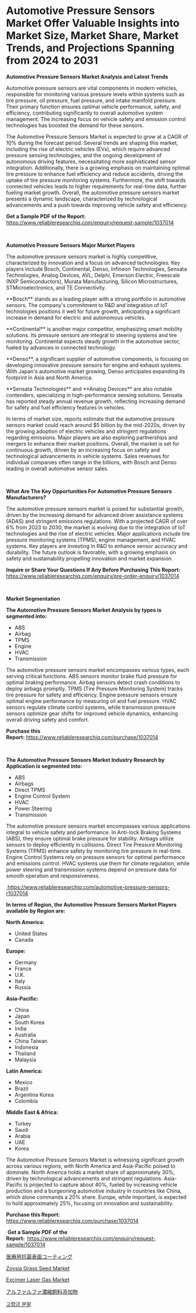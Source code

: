 <p><h1>Automotive Pressure Sensors Market Offer Valuable Insights into Market Size, Market Share, Market Trends, and Projections Spanning from 2024 to 2031</h1></p><p><strong>Automotive Pressure Sensors Market Analysis and Latest Trends</strong></p>
<p><p>Automotive pressure sensors are vital components in modern vehicles, responsible for monitoring various pressure levels within systems such as tire pressure, oil pressure, fuel pressure, and intake manifold pressure. Their primary function ensures optimal vehicle performance, safety, and efficiency, contributing significantly to overall automotive system management. The increasing focus on vehicle safety and emission control technologies has boosted the demand for these sensors.</p><p>The Automotive Pressure Sensors Market is expected to grow at a CAGR of 10% during the forecast period. Several trends are shaping this market, including the rise of electric vehicles (EVs), which require advanced pressure sensing technologies, and the ongoing development of autonomous driving features, necessitating more sophisticated sensor integration. Additionally, there is a growing emphasis on maintaining optimal tire pressure to enhance fuel efficiency and reduce accidents, driving the uptake of tire pressure monitoring systems. Furthermore, the shift towards connected vehicles leads to higher requirements for real-time data, further fueling market growth. Overall, the automotive pressure sensors market presents a dynamic landscape, characterized by technological advancements and a push towards improving vehicle safety and efficiency.</p></p>
<p><strong>Get a Sample PDF of the Report:&nbsp;</strong> <a href="https://www.reliableresearchiq.com/enquiry/request-sample/1037014">https://www.reliableresearchiq.com/enquiry/request-sample/1037014</a></p>
<p>&nbsp;</p>
<p><strong>Automotive Pressure Sensors Major Market Players</strong></p>
<p><p>The automotive pressure sensors market is highly competitive, characterized by innovation and a focus on advanced technologies. Key players include Bosch, Continental, Denso, Infineon Technologies, Sensata Technologies, Analog Devices, AVL, Delphi, Emerson Electric, Freescale (NXP Semiconductors), Murata Manufacturing, Silicon Microstructures, STMicroelectronics, and TE Connectivity.</p><p>**Bosch** stands as a leading player with a strong portfolio in automotive sensors. The company's commitment to R&D and integration of IoT technologies positions it well for future growth, anticipating a significant increase in demand for electric and autonomous vehicles.</p><p>**Continental** is another major competitor, emphasizing smart mobility solutions. Its pressure sensors are integral to steering systems and tire monitoring. Continental expects steady growth in the automotive sector, fueled by advances in connected technology.</p><p>**Denso**, a significant supplier of automotive components, is focusing on developing innovative pressure sensors for engine and exhaust systems. With Japan's automotive market growing, Denso anticipates expanding its footprint in Asia and North America.</p><p>**Sensata Technologies** and **Analog Devices** are also notable contenders, specializing in high-performance sensing solutions. Sensata has reported steady annual revenue growth, reflecting increasing demand for safety and fuel efficiency features in vehicles.</p><p>In terms of market size, reports estimate that the automotive pressure sensors market could reach around $5 billion by the mid-2020s, driven by the growing adoption of electric vehicles and stringent regulations regarding emissions. Major players are also exploring partnerships and mergers to enhance their market positions. Overall, the market is set for continuous growth, driven by an increasing focus on safety and technological advancements in vehicle systems. Sales revenues for individual companies often range in the billions, with Bosch and Denso leading in overall automotive sensor sales.</p></p>
<p>&nbsp;</p>
<p><strong>What Are The Key Opportunities For Automotive Pressure Sensors Manufacturers?</strong></p>
<p><p>The automotive pressure sensors market is poised for substantial growth, driven by the increasing demand for advanced driver assistance systems (ADAS) and stringent emissions regulations. With a projected CAGR of over 6% from 2023 to 2030, the market is evolving due to the integration of IoT technologies and the rise of electric vehicles. Major applications include tire pressure monitoring systems (TPMS), engine management, and HVAC systems. Key players are investing in R&D to enhance sensor accuracy and durability. The future outlook is favorable, with a growing emphasis on safety and sustainability propelling innovation and market expansion.</p></p>
<p><strong>Inquire or Share Your Questions If Any Before Purchasing This Report:</strong> <a href="https://www.reliableresearchiq.com/enquiry/pre-order-enquiry/1037014">https://www.reliableresearchiq.com/enquiry/pre-order-enquiry/1037014</a></p>
<p>&nbsp;</p>
<p><strong>Market Segmentation</strong></p>
<p><strong>The Automotive Pressure Sensors Market Analysis by types is segmented into:</strong></p>
<p><ul><li>ABS</li><li>Airbag</li><li>TPMS</li><li>Engine</li><li>HVAC</li><li>Transmission</li></ul></p>
<p><p>The automotive pressure sensors market encompasses various types, each serving critical functions. ABS sensors monitor brake fluid pressure for optimal braking performance. Airbag sensors detect crash conditions to deploy airbags promptly. TPMS (Tire Pressure Monitoring System) tracks tire pressure for safety and efficiency. Engine pressure sensors ensure optimal engine performance by measuring oil and fuel pressure. HVAC sensors regulate climate control systems, while transmission pressure sensors optimize gear shifts for improved vehicle dynamics, enhancing overall driving safety and comfort.</p></p>
<p><strong>Purchase this Report:&nbsp;</strong><a href="https://www.reliableresearchiq.com/purchase/1037014">https://www.reliableresearchiq.com/purchase/1037014</a></p>
<p>&nbsp;</p>
<p><strong>The Automotive Pressure Sensors Market Industry Research by Application is segmented into:</strong></p>
<p><ul><li>ABS</li><li>Airbags</li><li>Direct TPMS</li><li>Engine Control System</li><li>HVAC</li><li>Power Steering</li><li>Transmission</li></ul></p>
<p><p>The automotive pressure sensors market encompasses various applications integral to vehicle safety and performance. In Anti-lock Braking Systems (ABS), they ensure optimal brake pressure for stability. Airbags utilize sensors to deploy efficiently in collisions. Direct Tire Pressure Monitoring Systems (TPMS) enhance safety by monitoring tire pressure in real-time. Engine Control Systems rely on pressure sensors for optimal performance and emissions control. HVAC systems use them for climate regulation, while power steering and transmission systems depend on pressure data for smooth operation and responsiveness.</p></p>
<p><a href="https://www.reliableresearchiq.com/automotive-pressure-sensors-r1037014">&nbsp;https://www.reliableresearchiq.com/automotive-pressure-sensors-r1037014</a></p>
<p><strong>In terms of Region, the Automotive Pressure Sensors Market Players available by Region are:</strong></p>
<p>
    <p> <strong> North America: </strong>
        <ul>
            <li>United States</li>
            <li>Canada</li>
        </ul>
        </p> 
    <p> <strong> Europe: </strong>
        <ul>
            <li>Germany</li>
            <li>France</li>
            <li>U.K.</li>
            <li>Italy</li>
            <li>Russia</li>
        </ul>
        </p> 
    <p> <strong> Asia-Pacific: </strong>
        <ul>
            <li>China</li>
            <li>Japan</li>
            <li>South Korea</li>
            <li>India</li>
            <li>Australia</li>
            <li>China Taiwan</li>
            <li>Indonesia</li>
            <li>Thailand</li>
            <li>Malaysia</li>
        </ul>
        </p> 
    <p> <strong> Latin America: </strong>
        <ul>
            <li>Mexico</li>
            <li>Brazil</li>
            <li>Argentina Korea</li>
            <li>Colombia</li>
        </ul>
        </p> 
    <p> <strong> Middle East & Africa: </strong>
        <ul>
            <li>Turkey</li>
            <li>Saudi</li>
            <li>Arabia</li>
            <li>UAE</li>
            <li>Korea</li>
        </ul>
    </p>
    </p>
<p><p>The Automotive Pressure Sensors Market is witnessing significant growth across various regions, with North America and Asia-Pacific poised to dominate. North America holds a market share of approximately 30%, driven by technological advancements and stringent regulations. Asia-Pacific is projected to capture about 40%, fueled by increasing vehicle production and a burgeoning automotive industry in countries like China, which alone commands a 20% share. Europe, while important, is expected to hold approximately 25%, focusing on innovation and sustainability.</p></p>
<p><strong>Purchase this Report: </strong><a href="https://www.reliableresearchiq.com/purchase/1037014">https://www.reliableresearchiq.com/purchase/1037014</a></p>
<p>&nbsp;<strong>Get a Sample PDF of the Report:&nbsp;&nbsp;</strong><a href="https://www.reliableresearchiq.com/enquiry/request-sample/1037014">https://www.reliableresearchiq.com/enquiry/request-sample/1037014</a></p>
<p><strong></strong></p>
<p><p><a href="https://medium.com/@billyarton5656871/medical-antimicrobial-surface-coatings-market-%E3%81%AF-%E3%82%B3%E3%82%B9%E3%83%88%E7%AE%A1%E7%90%86%E3%81%A8%E5%8A%B9%E7%8E%87%E5%90%91%E4%B8%8A%E3%82%92%E5%84%AA%E5%85%88%E3%81%97%E3%81%BE%E3%81%99-%E3%81%95%E3%82%89%E3%81%AB-%E5%A0%B1%E5%91%8A%E6%9B%B8%E3%81%AF%E5%B8%82%E5%A0%B4%E3%81%AE%E9%9C%80%E8%A6%81%E9%9D%A2%E3%81%A8%E4%BE%9B%E7%B5%A6%E9%9D%A2%E3%81%AE%E4%B8%A1%E6%96%B9%E3%82%92%E3%82%AB%E3%83%90%E3%83%BC%E3%81%97%E3%81%A6%E3%81%84%E3%81%BE%E3%81%99-f15c33792be9">医療用抗菌表面コーティング</a></p><p><a href="https://www.linkedin.com/pulse/zoysia-grass-seed-market-segmentation-geographical-regions-22hde?trackingId=jym0AYKoRxqADPBrtOHbJg%3D%3D">Zoysia Grass Seed Market</a></p><p><a href="https://issuu.com/reportprime-2/docs/excimer-laser-gas-market-size-2030._21e7dea3a181d0">Excimer Laser Gas Market</a></p><p><a href="https://medium.com/@billyarton5656871/alfalfa-concentrate-feed-additive-market-%E3%81%AF-%E3%82%B3%E3%82%B9%E3%83%88%E7%AE%A1%E7%90%86%E3%81%A8%E5%8A%B9%E7%8E%87%E5%90%91%E4%B8%8A%E3%82%92%E5%84%AA%E5%85%88%E3%81%97%E3%81%BE%E3%81%99-%E3%81%95%E3%82%89%E3%81%AB-%E5%A0%B1%E5%91%8A%E6%9B%B8%E3%81%AF%E5%B8%82%E5%A0%B4%E3%81%AE%E9%9C%80%E8%A6%81%E9%9D%A2%E3%81%A8%E4%BE%9B%E7%B5%A6%E9%9D%A2%E3%81%AE%E4%B8%A1%E6%96%B9%E3%82%92%E3%82%AB%E3%83%90%E3%83%BC%E3%81%97%E3%81%A6%E3%81%84%E3%81%BE%E3%81%99-73916623cfa7">アルファルファ濃縮飼料添加物</a></p><p><a href="https://medium.com/@louisbates1969/high-alloy-powder-market-%EC%9D%98-%EA%B8%80%EB%A1%9C%EB%B2%8C-%EC%8B%9C%EC%9E%A5-%EA%B0%9C%EC%9A%94%EB%8A%94-%EC%A0%84-%EC%84%B8%EA%B3%84-%EB%B0%8F-%EC%A3%BC%EC%9A%94-%EC%8B%9C%EC%9E%A5%EC%9D%98-%EC%82%B0%EC%97%85%EC%97%90-%EC%98%81%ED%96%A5%EC%9D%84-%EB%AF%B8%EC%B9%98%EB%8A%94-%EC%A3%BC%EC%9A%94-%ED%8A%B8%EB%A0%8C%EB%93%9C%EC%97%90-%EB%8C%80%ED%95%9C-%EB%8F%85%ED%8A%B9%ED%95%9C-%EA%B4%80%EC%A0%90%EC%9D%84-%EC%A0%9C%EA%B3%B5%ED%95%A9%EB%8B%88%EB%8B%A4-44bc6c64f345">고합금 분말</a></p></p>